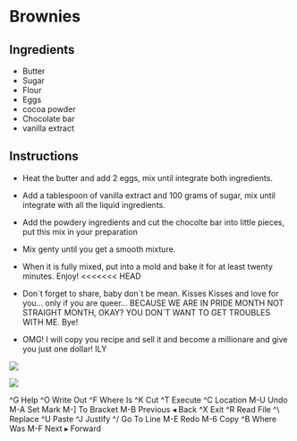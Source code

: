 # Brownies
## Ingredients
* Butter
* Sugar
* Flour
* Eggs
* cocoa powder
* Chocolate bar
* vanilla extract
## Instructions
* Heat the butter and add 2 eggs, mix until integrate both ingredients.
* Add a tablespoon of vanilla extract and 100 grams of sugar, mix until integrate with all the liquid ingredients. 
* Add the powdery ingredients and cut the chocolte bar into little pieces, put this mix in your preparation 
* Mix genty until you get a smooth mixture. 
* When it is fully mixed, put into a mold and bake it for at least twenty minutes. Enjoy!
<<<<<<< HEAD
* Don´t forget to share, baby don´t be mean. Kisses Kisses and love for you... only if you are queer... BECAUSE WE ARE IN PRIDE MONTH NOT STRAIGHT MONTH, OKAY? YOU DON´T WANT TO GET TROUBLES WITH ME. Bye!

* OMG! I will copy you recipe and sell it and become a millionare and give you just one dollar! ILY

![ ](https://y.yarn.co/76a6db74-9cf4-4cf7-9bb8-07008730fe0a_text.gif)

![ ](https://bakingamoment.com/wp-content/uploads/2016/10/IMG_8205-brownie-recipe.jpg)

































^G Help          ^O Write Out     ^F Where Is      ^K Cut           ^T Execute       ^C Location      M-U Undo         M-A Set Mark     M-] To Bracket   M-B Previous     ◂ Back
^X Exit          ^R Read File     ^\ Replace       ^U Paste         ^J Justify       ^/ Go To Line    M-E Redo         M-6 Copy         ^B Where Was     M-F Next         ▸ Forward

